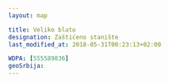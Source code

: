 ```yaml
---
layout: map

title: Veliko blato
designation: Zaštićeno stanište
last_modified_at: 2018-05-31T00:23:13+02:00

WDPA: [555589836]
geoSrbija:
---
```

